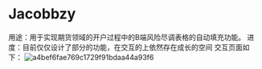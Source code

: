 # Jacobbzy
用途：用于实现期货领域的开户过程中的B端风险尽调表格的自动填充功能。
进度：目前仅仅设计了部分的功能，在交互的上依然存在成长的空间
交互页面如下：
![a4bef6fae769c1729f91bdaa44a93f6](https://github.com/user-attachments/assets/50645875-9f86-419f-941b-3998f4442349)



